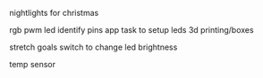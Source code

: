 nightlights for christmas

rgb pwm led
identify pins
app task to setup leds
3d printing/boxes

stretch goals
switch to change led brightness

temp sensor
